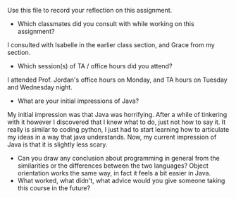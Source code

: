 Use this file to record your reflection on this assignment.

- Which classmates did you consult with while working on this assignment?

I consulted with Isabelle in the earlier class section, and Grace from my section. 

- Which session(s) of TA / office hours did you attend?

I attended Prof. Jordan's office hours on Monday, and TA hours on Tuesday and Wednesday night. 

- What are your initial impressions of Java? 

My initial impression was that Java was horrifying. After a while of tinkering with it however I discovered that I knew what to do, just not how to say it. It really is similar to coding python, I just had to start learning how to articulate my ideas in a way that java understands. Now, my current impression of Java is that it is slightly less scary. 

- Can you draw any conclusion about programming in general from the similarities or the differences between the two languages? 
Object orientation works the same way, in fact it feels a bit easier in Java. 
- What worked, what didn't, what advice would you give someone taking this course in the future?


